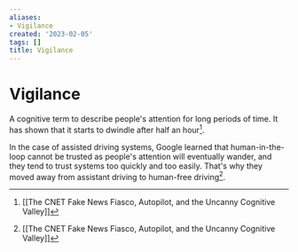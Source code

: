 ```yaml
---
aliases:
- Vigilance
created: '2023-02-05'
tags: []
title: Vigilance
---
```


# Vigilance

A cognitive term to describe people's attention for long periods of time. It has shown that it starts to dwindle after half an hour[^1].

In the case of assisted driving systems, Google learned that human-in-the-loop cannot be trusted as people's attention will eventually wander, and they tend to trust systems too quickly and too easily. That's why they moved away from assistant driving to human-free driving[^1].

[^1]: [[The CNET Fake News Fiasco, Autopilot, and the Uncanny Cognitive Valley]]